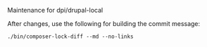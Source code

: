 Maintenance for dpi/drupal-local

After changes, use the following for building the commit message:

```shell
./bin/composer-lock-diff --md --no-links
```
